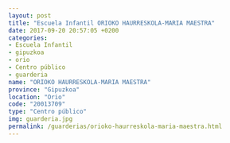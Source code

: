 ```yaml
---
layout: post
title: "Escuela Infantil ORIOKO HAURRESKOLA-MARIA MAESTRA"
date: 2017-09-20 20:57:05 +0200
categories:
- Escuela Infantil
- gipuzkoa
- orio
- Centro público
- guarderia
name: "ORIOKO HAURRESKOLA-MARIA MAESTRA"
province: "Gipuzkoa"
location: "Orio"
code: "20013709"
type: "Centro público"
img: guarderia.jpg
permalink: /guarderias/orioko-haurreskola-maria-maestra.html
---
```

